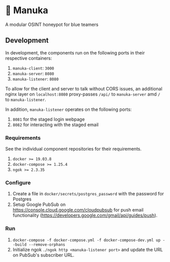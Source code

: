 # 🍯 Manuka
A modular OSINT honeypot for blue teamers

## Development

In development, the components run on the following ports in their respective containers:

1. `manuka-client`: `3000`
2. `manuka-server`: `8080`
3. `manuka-listener`: `8080`

To allow for the client and server to talk without CORS issues, an additional nginx layer on `localhost:8080` proxy-passes `/api/` to `manuka-server` amd `/` to `manuka-listener`.

In addition, `manuka-listener` operates on the following ports:
1. `8081` for the staged login webpage
2. `8082` for interacting with the staged email

### Requirements

See the individual component repositories for their requirements.

1. `docker >= 19.03.8`
2. `docker-compose >= 1.25.4`
3. `ngok >= 2.3.35`

### Configure

1. Create a file in `docker/secrets/postgres_password` with the password for Postgres
2. Setup Google PubSub on https://console.cloud.google.com/cloudpubsub for push email functionality (https://developers.google.com/gmail/api/guides/push).

### Run

1. `docker-compose -f docker-compose.yml -f docker-compose-dev.yml up --build --remove-orphans`
2. Initialize ngok `./ngok http <manuka-listener port>` and update the URL on PubSub's subscriber URL.
